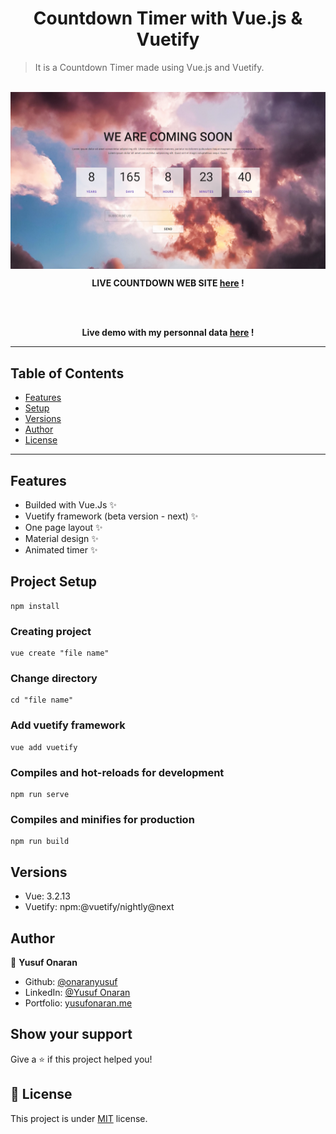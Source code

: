 <h1 align="center">Countdown Timer with Vue.js & Vuetify</h1>

> It is a Countdown Timer made using Vue.js and Vuetify.
<br>
<img align="center" src="public/adsiz.png"></img>
<br>
<p align="center"><strong> LIVE COUNTDOWN WEB SITE <a href="https://countdown-timer-site.netlify.app">here</a> ! </strong></p>
<br>
<br>
<p align="center"><strong> Live demo with my personnal data <a href="https://yusufonaran.me">here</a> ! </strong></p>



---

## Table of Contents

- [Features](#features)
- [Setup](#project-setup)
- [Versions](#versions)
- [Author](#author)
- [License](#-license)

---

## Features
- Builded with Vue.Js ✨
- Vuetify framework (beta version - next) ✨
- One page layout ✨
- Material design ✨
- Animated timer ✨

## Project Setup
```
npm install
```
### Creating project
```
vue create "file name"
```
### Change directory
```
cd "file name"
```

### Add vuetify framework
```
vue add vuetify
```
### Compiles and hot-reloads for development
```
npm run serve
```
### Compiles and minifies for production
```
npm run build
```

## Versions
- Vue: 3.2.13
- Vuetify: npm:@vuetify/nightly@next


## Author

👤 **Yusuf Onaran**

* Github: [@onaranyusuf](https://github.com/onaranyusuf)
* LinkedIn: [@Yusuf Onaran](https://www.linkedin.com/in/yusufonaran/)
* Portfolio: [yusufonaran.me](https://www.yusufonaran.me)

## Show your support

Give a ⭐️ if this project helped you!

## 📝 License

This project is under [MIT](https://github.com/onaranyusuf/Countdown-Timer-Template/blob/main/LICENSE) license.

